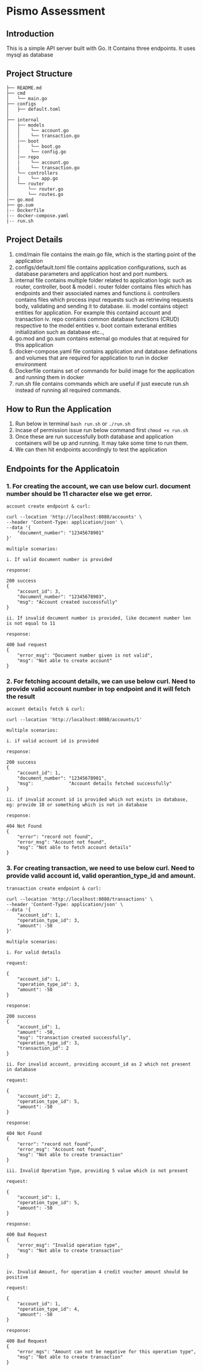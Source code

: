 # Pismo Assessment #

## Introduction ##

This is a simple API server built with Go. It Contains three endpoints. It uses mysql as database


## Project Structure ##

```
├── README.md
├── cmd
│   └── main.go
├── configs
│   ├── default.toml
│   
├── internal
│   ├── models
│   │    └── account.go
│   │    └── transaction.go
│   |── boot
│   |    └── boot.go
│   │    └── config.go
│   |── repo
│   |    └── account.go
│   |    └── transaction.go
│   └── controllers
│   |    └── app.go
│   └── router
│       └── router.go
│       └── routes.go
|── go.mod
├── go.sum
|-- Dockerfile
|-- docker-compose.yaml
|-- run.sh
```


## Project Details ##


1. cmd/main file contains the main.go file, which is the starting point of the application
2. configs/default.toml file contains application configurations, such as database parameters and application host and port numbers.
3. internal file contains multiple folder related to application logic such as router, controller, boot & model
    i. router folder contains files which has endpoints and their associated names and functions
    ii. controllers contains files which process input requests such as retrieving requests body, validating and sending it to database.
    iii. model contains object entities for application. For example this containd account and transaction
    iv. repo contains common database functions (CRUD) respective to the model entities
    v. boot contain exteranal entities initialization such as database etc..,
4. go.mod and go.sum contains external go modules that at required for this application
5. docker-compose.yaml file contains application and database definations and volumes that are required for application to run in docker environment
6. Dockerfile contains set of commands for build image for the application and running them in docker
7. run.sh file contains commands which are useful if just execute run.sh instead of running all required commands.




## How to Run the Application ##

1. Run below in terminal
    ```bash run.sh``` or ```./run.sh```
2. Incase of permission issue run below command first
    ```chmod +x run.sh```
3. Once these are run successfully both database and application containers will be up and running. It may take some time to run them.
4. We can then hit endpoints accordingly to test the application


## Endpoints for the Applicatoin ##

### 1. For creating the account, we can use below curl. document number should be 11 character else we get error. ###

```
account create endpoint & curl:

curl --location 'http://localhost:8080/accounts' \
--header 'Content-Type: application/json' \
--data '{
    "document_number": "12345678901"
}'

multiple scenarios:

i. If valid document number is provided

response:

200 success
{
    "account_id": 3,
    "document_number": "12345678903",
    "msg": "Account created successfully"
}

ii. If invalid document number is provided, like document number len is not equal to 11

response:

400 bad request
{
    "error_msg": "Document number given is not valid",
    "msg": "Not able to create account"
}
```



### 2. For fetching account details, we can use below curl. Need to provide valid account number in top endpoint and it will fetch the result ###

```
account details fetch & curl:

curl --location 'http://localhost:8080/accounts/1'

multiple scenarios:

i. if valid account id is provided

response:

200 success
{
    "account_id": 1,
    "document_number": "12345678901",
    "msg":             "Account details fetched successfully"
}

ii. if invalid account id is provided which not exists in database, eg: provide 10 or something which is not in database

response:

404 Not Found
{
    "error": "record not found",
    "error_msg": "Account not found",
    "msg": "Not able to fetch account details"
}
```



### 3. For creating transaction, we need to use below curl. Need to provide valid account id, valid operantion_type_id and amount. ###

```
transaction create endpoint & curl:

curl --location 'http://localhost:8080/transactions' \
--header 'Content-Type: application/json' \
--data '{
    "account_id": 1,
    "operation_type_id": 3,
    "amount": -50
}'

multiple scenarios:

i. For valid details

request:

{
    "account_id": 1,
    "operation_type_id": 3,
    "amount": -50
}

response:

200 success
{
    "account_id": 1,
    "amount": -50,
    "msg": "transaction created successfully",
    "operation_type_id": 3,
    "transaction_id": 2
}

ii. For invalid account, providing account_id as 2 which not present in database

request:

{
    "account_id": 2,
    "operation_type_id": 5,
    "amount": -50
}

response:

404 Not Found
{
    "error": "record not found",
    "error_msg": "Account not found",
    "msg": "Not able to create transaction"
}

iii. Invalid Operation Type, providing 5 value which is not present

request:

{
    "account_id": 1,
    "operation_type_id": 5,
    "amount": -50
}

response:

400 Bad Request
{
    "error_msg": "Invalid operation type",
    "msg": "Not able to create transaction"
}


iv. Invalid Amount, for operation 4 credit voucher amount should be positive

request:

{
    "account_id": 1,
    "operation_type_id": 4,
    "amount": -50
}

response:

400 Bad Request
{
    "error_mgs": "Amount can not be negative for this operation type",
    "msg": "Not able to create transaction"
}
```

